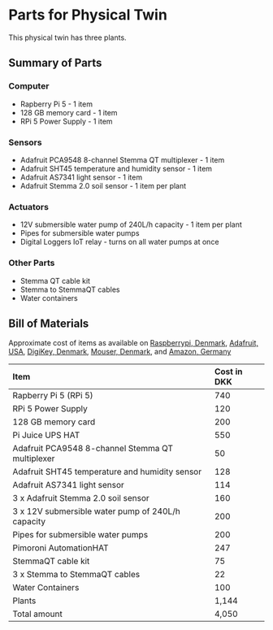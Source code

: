 # Parts for Physical Twin

This physical twin has three plants.

## Summary of Parts

### Computer

* Rapberry Pi 5 - 1 item
* 128 GB memory card - 1 item
* RPi 5 Power Supply - 1 item

### Sensors

* Adafruit PCA9548 8-channel Stemma QT multiplexer - 1 item
* Adafruit SHT45 temperature and humidity sensor - 1 item
* Adafruit AS7341 light sensor - 1 item
* Adafruit Stemma 2.0 soil sensor - 1 item per plant

### Actuators

* 12V submersible water pump of 240L/h capacity - 1 item per plant
* Pipes for submersible water pumps
* Digital Loggers IoT relay - turns on all water pumps at once

### Other Parts

* Stemma QT cable kit
* Stemma to StemmaQT cables
* Water containers

## Bill of Materials

Approximate cost of items as available on
[Raspberrypi, Denmark](raspberrypi.dk),
[Adafruit, USA](https://www.adafruit.com/),
[DigiKey, Denmark](https://digikey.dk),
[Mouser, Denmark](https://mouser.dk),
and
[Amazon, Germany](https://amazon.de)

| Item | Cost in DKK |
|:---|:---|
| Rapberry Pi 5 (RPi 5) | 740 |
| RPi 5 Power Supply | 120 |
| 128 GB memory card | 200 |
| Pi Juice UPS HAT | 550 |
| Adafruit PCA9548 8-channel Stemma QT multiplexer | 50 |
| Adafruit SHT45 temperature and humidity sensor | 128 |
| Adafruit AS7341 light sensor | 114 |
| 3 x Adafruit Stemma 2.0 soil sensor | 160 |
| 3 x 12V submersible water pump of 240L/h capacity | 200 |
| Pipes for submersible water pumps | 200 |
| Pimoroni AutomationHAT | 247 |
| StemmaQT cable kit | 75 |
| 3 x Stemma to StemmaQT cables | 22 |
| Water Containers | 100 |
| Plants | 1,144 |
| Total amount | 4,050 |
